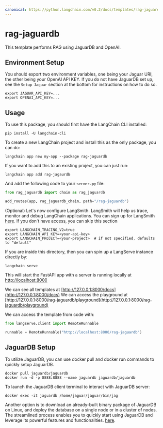 ```yaml
---
canonical: https://python.langchain.com/v0.2/docs/templates/rag-jaguardb/
---
```


# rag-jaguardb

This template performs RAG using JaguarDB and OpenAI.

## Environment Setup

You should export two environment variables, one being your Jaguar URI, the other being your OpenAI API KEY.
If you do not have JaguarDB set up, see the `Setup Jaguar` section at the bottom for instructions on how to do so.

```shell
export JAGUAR_API_KEY=...
export OPENAI_API_KEY=...
```

## Usage

To use this package, you should first have the LangChain CLI installed:

```shell
pip install -U langchain-cli
```

To create a new LangChain project and install this as the only package, you can do:

```shell
langchain app new my-app --package rag-jaguardb
```

If you want to add this to an existing project, you can just run:

```shell
langchain app add rag-jagaurdb
```

And add the following code to your `server.py` file:
```python
from rag_jaguardb import chain as rag_jaguardb

add_routes(app, rag_jaguardb_chain, path="/rag-jaguardb")
```

(Optional) Let's now configure LangSmith. 
LangSmith will help us trace, monitor and debug LangChain applications. 
You can sign up for LangSmith [here](https://smith.langchain.com/). 
If you don't have access, you can skip this section


```shell
export LANGCHAIN_TRACING_V2=true
export LANGCHAIN_API_KEY=<your-api-key>
export LANGCHAIN_PROJECT=<your-project>  # if not specified, defaults to "default"
```


If you are inside this directory, then you can spin up a LangServe instance directly by:

```shell
langchain serve
```

This will start the FastAPI app with a server is running locally at 
[http://localhost:8000](http://localhost:8000)

We can see all templates at [http://127.0.0.1:8000/docs](http://127.0.0.1:8000/docs)
We can access the playground at [http://127.0.0.1:8000/rag-jaguardb/playground](http://127.0.0.1:8000/rag-jaguardb/playground)  

We can access the template from code with:

```python
from langserve.client import RemoteRunnable

runnable = RemoteRunnable("http://localhost:8000/rag-jaguardb")
```

## JaguarDB Setup

To utilize JaguarDB, you can use docker pull and docker run commands to quickly setup JaguarDB. 

```shell
docker pull jaguardb/jaguardb 
docker run -d -p 8888:8888 --name jaguardb jaguardb/jaguardb
```

To launch the JaguarDB client terminal to interact with JaguarDB server: 

```shell 
docker exec -it jaguardb /home/jaguar/jaguar/bin/jag
```

Another option is to download an already-built binary package of JaguarDB on Linux, and deploy the database on a single node or in a cluster of nodes. The streamlined process enables you to quickly start using JaguarDB and leverage its powerful features and functionalities. [here](http://www.jaguardb.com/download.html).